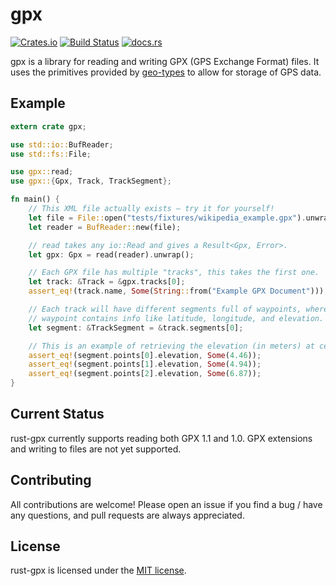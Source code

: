 # gpx

[![Crates.io](https://img.shields.io/crates/v/gpx.svg)](https://crates.io/crates/gpx) [![Build Status](https://travis-ci.org/georust/gpx.svg?branch=master)](https://travis-ci.org/georust/gpx) [![docs.rs](https://docs.rs/gpx/badge.svg)](https://docs.rs/gpx)

gpx is a library for reading and writing GPX (GPS Exchange Format) files. It uses the
primitives provided by [geo-types](https://github.com/georust/geo) to allow for storage
of GPS data.

## Example
```rust
extern crate gpx;

use std::io::BufReader;
use std::fs::File;

use gpx::read;
use gpx::{Gpx, Track, TrackSegment};

fn main() {
    // This XML file actually exists — try it for yourself!
    let file = File::open("tests/fixtures/wikipedia_example.gpx").unwrap();
    let reader = BufReader::new(file);

    // read takes any io::Read and gives a Result<Gpx, Error>.
    let gpx: Gpx = read(reader).unwrap();

    // Each GPX file has multiple "tracks", this takes the first one.
    let track: &Track = &gpx.tracks[0];
    assert_eq!(track.name, Some(String::from("Example GPX Document")));

    // Each track will have different segments full of waypoints, where a
    // waypoint contains info like latitude, longitude, and elevation.
    let segment: &TrackSegment = &track.segments[0];

    // This is an example of retrieving the elevation (in meters) at certain points.
    assert_eq!(segment.points[0].elevation, Some(4.46));
    assert_eq!(segment.points[1].elevation, Some(4.94));
    assert_eq!(segment.points[2].elevation, Some(6.87));
}
```

## Current Status

rust-gpx currently supports reading both GPX 1.1 and 1.0. GPX extensions and
writing to files are not yet supported.

## Contributing
All contributions are welcome! Please open an issue if you find a bug / have any
questions, and pull requests are always appreciated.

## License
rust-gpx is licensed under the [MIT license](./LICENSE).
